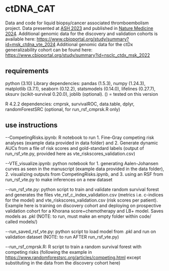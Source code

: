 # ctDNA_CAT
Data and code for liquid biopsy/cancer associated thromboembolism project. Data presented at [ASH 2023](https://ashpublications.org/blood/article/142/Supplement%201/569/503970/DNA-Liquid-Biopsies-for-Cancer-Associated-Venous) and published in [Nature Medicine 2024](https://www.nature.com/articles/s41591-024-03195-0). Additional genomic data for the discovery and validation cohorts is available here: https://www.cbioportal.org/study/summary?id=msk_ctdna_vte_2024 Additional genomic data for the ctDx generalizability cohort can be found here: https://www.cbioportal.org/study/summary?id=nsclc_ctdx_msk_2022

## requirements
python (3.10)
Library dependencies: pandas (1.5.3), numpy (1.24.3), matplotlib (3.7.1), seaborn (0.12.2), statsmodels (0.14.0), lifelines (0.27.7), sksurv (scikit-survival 0.20.0), joblib (optional). () = tested on this version

R 4.2.2 dependencies: cmprsk, survivalROC, data.table, dplyr, randomForestSRC (optional, for run_rsf_cmprsk.R only)

## use instructions
--CompetingRisks.ipynb: R notebook to run 1. Fine-Gray competing risk analyses (example data provided in data folder) and 2. Generate dynamic AUCs from a file of risk scores and gold-standard labels (output of run_rsf_vte.py, provided here as vte_riskscores_validation.csv)

--VTE_visualize.ipynb: python notebook for 1. generating Aalen-Johansen curves as seen in the manuscript (example data provided in the data folder), 2. visualizing outputs from CompetingRisks.ipynb, and 3. using an RSF from run_rsf_vte.py to make inferences on a new dataset

--run_rsf_vte.py: python script to train and validate random survival forest and generates the files vte_rsf_c_index_validation.csv (metrics i.e. c-indices for the model) and vte_riskscores_validation.csv (risk scores per patient). Example here is training on discovery cohort and deploying on prospective validation cohort for a Khorana score+chemotherapy and LB+ model. Saves models as .pkl (NOTE: to run, must make an empty folder within code/ called models/)

--run_saved_rsf_vte.py: python script to load model from .pkl and run on validation dataset (NOTE: to run AFTER run_rsf_vte.py)

--run_rsf_cmprsk.R: R script to train a random survival forest with competing risks (following the example in https://www.randomforestsrc.org/articles/competing.html except substituting in the data from the discovery cohort here)
